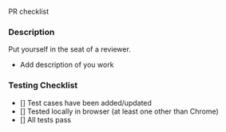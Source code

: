 PR checklist

### Description

Put yourself in the seat of a reviewer.

- Add description of you work 

### Testing Checklist

- [] Test cases have been added/updated
- [] Tested locally in browser (at least one other than Chrome)
- [] All tests pass

